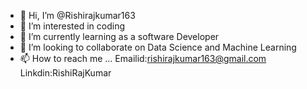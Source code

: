 - 👋 Hi, I’m @Rishirajkumar163
- 👀 I’m interested in coding
- 🌱 I’m currently learning as a software Developer
- 💞️ I’m looking to collaborate on Data Science and Machine Learning
- 📫 How to reach me ...
Emailid:rishirajkumar163@gmail.com
Linkdin:RishiRajKumar
<!---
Rishirajkumar163/Rishirajkumar163 is a ✨ special ✨ repository because its `README.md` (this file) appears on your GitHub profile.
You can click the Preview link to take a look at your changes.
--->
